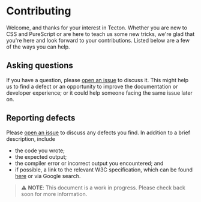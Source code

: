 Contributing
============

Welcome, and thanks for your interest in Tecton. Whether you are new to CSS and PureScript or are here to teach us some new tricks, we're glad that you're here and look forward to your contributions. Listed below are a few of the ways you can help.

Asking questions
----------------
If you have a question, please [open an issue](https://github.com/nsaunders/purescript-tecton/issues/new) to discuss it. This might help us to find a defect or an opportunity to improve the documentation or developer experience; or it could help someone facing the same issue later on.

Reporting defects
-----------------
Please [open an issue](https://github.com/nsaunders/purescript-tecton/issues/new) to discuss any defects you find. In addition to a brief description, include
* the code you wrote;
* the expected output;
* the compiler error or incorrect output you encountered; and
* if possible, a link to the relevant W3C specification, which can be found [here](https://www.w3.org/TR/css-2021/) or via Google search.

> ⚠️ **NOTE**: This document is a work in progress. Please check back soon for more information.
